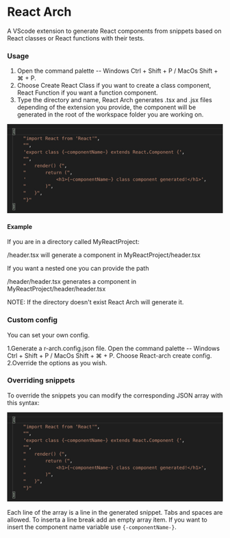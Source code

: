 # React Arch
A VScode extension to generate React components from snippets based on React classes or React functions with their tests.
  

  
### Usage 

1. Open the command palette -- Windows Ctrl + Shift + P / MacOs Shift + ⌘ + P.
2. Choose Create React Class if you want to create a class component, React Function if you want a function component.
3. Type the directory and name, React Arch generates .tsx and .jsx files depending of the extension you provide,
the component will be generated in the root of the workspace folder you are working on.

![example-gif](https://raw.githubusercontent.com/PixoDev/react-arch/master/assets/snippet-example.jpg?token=AKHHIDNIHUPVD4SFMZYCR3C5HWZOK)


#### Example

If you are in a directory called MyReactProject:

/header.tsx will generate a component in MyReactProject/header.tsx

If you want a nested one you can provide the path

/header/header.tsx generates a component in MyReactProject/header/header.tsx

NOTE: If the directory doesn't exist React Arch will generate it.


### Custom config

You can set your own config.

1.Generate a r-arch.config.json file. Open the command palette -- Windows Ctrl + Shift + P / MacOs Shift + ⌘ + P. Choose React-arch create config.
2.Override the options as you wish.

### Overriding snippets

To override the snippets you can modify the corresponding JSON array with this syntax:

![](https://raw.githubusercontent.com/PixoDev/react-arch/master/assets/snippet-example.jpg?token=AKHHIDNIHUPVD4SFMZYCR3C5HWZOK)

Each line of the array is a line in the generated snippet.
Tabs and spaces are allowed.
To inserta a line break add an empty array item.
If you want to insert the component name variable use `{-componentName-}`.

